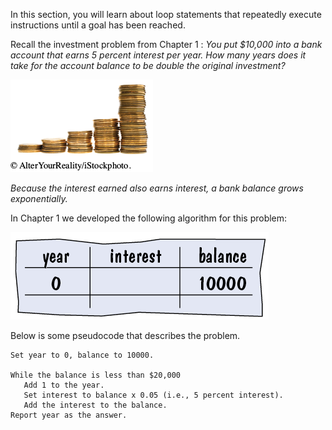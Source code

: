In this section, you will learn about loop statements that repeatedly execute instructions until a goal has been reached.

Recall the investment problem from Chapter 1 : *You put $10,000 into a bank account that earns 5 percent interest per year. How many years does it take for the account balance to be double the original investment?*

![](.guides/img/bjol_04_un01_2.png)

*Because the interest earned also earns interest, a bank balance grows exponentially.*

In Chapter 1 we developed the following algorithm for this problem:

![ddd](.guides/img/bjol_04_un02.png)

Below is some pseudocode that describes the problem.

```
Set year to 0, balance to 10000.

While the balance is less than $20,000
   Add 1 to the year. 
   Set interest to balance x 0.05 (i.e., 5 percent interest).
   Add the interest to the balance.
Report year as the answer.
```






